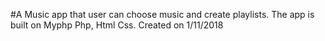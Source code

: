 #A Music app that user can choose music and create playlists. The app is built on Myphp Php, Html Css. 
Created on 1/11/2018